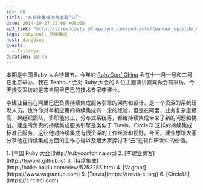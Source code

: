 ```yaml
---
idx: 68
title: "从持续集成的角度看“云”"
date: 2014-10-27 22:00 +08:00
mp3_link: "http://screencasts.b0.upaiyun.com/podcasts/teahour_episode_68.m4a"
tags: rubyconf, 持续集成
host: dingding
guests:
  - lijianye
duration: 18:49
---
```


本期是中国 Ruby 大会特辑五。今年的 [RubyConf China](http://rubyconfchina.org) 会在十一月一号和二号在北京举办，我在 Teahour 会对 Ruby 大会的 8 位主题演讲嘉宾做会前采访。今天接受采访的是来自阿里巴巴的技术专家李建业。

李建业目前在阿里巴巴负责持续集成服务引擎的架构和设计，是一个资深的系统研发人员。也许你对单机应用的持续集成有一定的经验，但是在阿里，业务复杂度极高，跨组织团队，多职能分工，分布式系统等，都给持续集成带来了新的问题和挑战。建业所负责的持续集成服务引擎是类似于 Travis、CircleCI 这样的持续集成标准云服务，这让他对持续集成有很资深的工作经验和视野。今天，建业想跟大家分享他在持续集成方面的工作心得以及跟大家探讨下“云”在软件研发中的价值。

<section class="notes" markdown="1">
1. [中国 Ruby 大会](http://rubyconfchina.org)
2. [李建业博客](http://fsword.github.io)
3. [持续集成](http://baike.baidu.com/view/5253255.htm)
4. [Vagrant](https://www.vagrantup.com)
5. [Travis](https://travis-ci.org)
6. [CircleUI](https://circleci.com)
</section>
